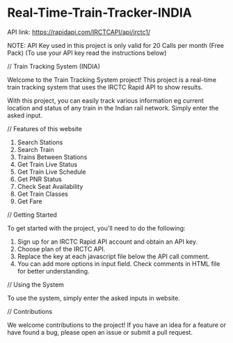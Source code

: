 # Real-Time-Train-Tracker-INDIA



API link: https://rapidapi.com/IRCTCAPI/api/irctc1/

NOTE: API Key used in this project is only valid for 20 Calls per month (Free Pack)
(To use your API key read the instructions below)

// Train Tracking System (INDIA)

Welcome to the Train Tracking System project! This project is a real-time train tracking system that uses the IRCTC Rapid API to show results.

With this project, you can easily track various information eg current location and status of any train in the Indian rail network. Simply enter the asked input. 

// Features of this website
1. Search Stations
2. Search Train
3. Trains Between Stations
4. Get Train Live Status
5. Get Train Live Schedule
6. Get PNR Status
7. Check Seat Availability
8. Get Train Classes
9. Get Fare

// Getting Started

To get started with the project, you'll need to do the following:

1. Sign up for an IRCTC Rapid API account and obtain an API key.
2. Choose plan of the IRCTC API.
3. Replace the key at each javascript file below the API call comment.
4. You can add more options in input field. Check comments in HTML file for better understanding.

// Using the System

To use the system, simply enter the asked inputs in website.

// Contributions

We welcome contributions to the project! If you have an idea for a feature or have found a bug, please open an issue or submit a pull request.
